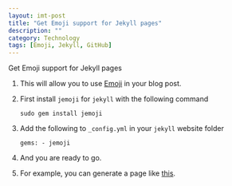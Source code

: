 ```yaml
---
layout: imt-post
title: "Get Emoji support for Jekyll pages"
description: ""
category: Technology
tags: [Emoji, Jekyll, GitHub]
---
```

Get Emoji support for Jekyll pages


1. This will allow you to use [Emoji](http://www.emoji-cheat-sheet.com) in your blog post.

1. First install `jemoji` for `jekyll` with the following command

   `sudo gem install jemoji`

1. Add the following to `_config.yml` in your `jekyll` website folder

   `gems: - jemoji`

1. And you are ready to go.

1. For example, you can generate a page like [this](http://hongyusu.github.io/life/2015/08/12/outstanding-doctoral-candidate-award-2014/).
